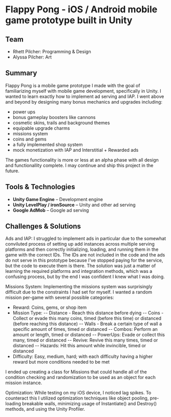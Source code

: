 # Flappy Pong - iOS / Android mobile game prototype built in Unity

## Team

- Rhett Pilcher: Programming & Design
- Alyssa Pilcher: Art

## Summary

Flappy Pong is a mobile game prototype I made with the goal of familiarizing myself with mobile game development, specifically in Unity. I wanted to learn exactly how to implement ad serving and IAP. I went above and beyond by designing many bonus mechanics and upgrades including:
- power ups
- bonus gameplay boosters like cannons
- cosmetic skins, trails and background themes
- equipable upgrade charms
- missions system
- coins and gems
- a fully implemented shop system
- mock monetization with IAP and Interstitial + Rewarded ads

The games functionality is more or less at an alpha phase with all design and functionallity complete. I may continue and ship this project in the future.

## Tools & Technologies

- **Unity Game Engine** – Development engine
- **Unity LevelPlay / ironSource** – Unity and other ad serving
- **Google AdMob** – Google ad serving

## Challenges & Solutions

Ads and IAP: I struggled to implement ads in particular due to the somewhat conviluted process of setting up add instances across multiple serving platforms and then correctly initializing, loading, and running them in the game with the correct IDs. The IDs are not included in the code and the ads do not serve in this prototype because I've stopped paying for the service, but the code to execute them is there. The solution was just a matter of learning the required platforms and integration methods, which was a confusing process, but by the end I was confident I knew what I was doing.

Missions System: Implementing the missions system was surprisingly difficult due to the constraints I had set for myself. I wanted a random mission per-game with several possible categories:
- Reward: Coins, gems, or shop item
- Mission Type:
        -- Distance - Reach this distance before dying
        -- Coins - Collect or evade this many coins, timed (before this time) or distanced (before reaching this distance)
        -- Walls - Break a certain type of wall a specific amount of times, timed or distanced
        -- Combos: Perform an amount or length, timed or distanced
        -- PowerUps: Evade or collect this many, timed or distanced
        -- Revive: Revive this many times, timed or distanced
        -- Hazards: Hit this amount while invincible, timed or distanced
- Difficulty: Easy, medium, hard; with each difficulty having a higher reward but more conditions needed to be met

I ended up creating a class for Missions that could handle all of the condition checking and randomization to be used as an object for each mission instance.

Optimization: While testing on my iOS device, I noticed lag spikes. To counteract this I utilized optimization techniques like object pooling, pre-loading breakable walls, minimizing usage of Instantiate() and Destroy() methods, and using the Unity Profiler.
